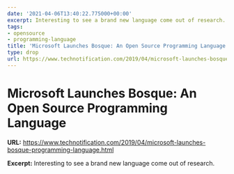 ```yaml
---
date: '2021-04-06T13:40:22.775000+00:00'
excerpt: Interesting to see a brand new language come out of research.
tags:
- opensource
- programming-language
title: 'Microsoft Launches Bosque: An Open Source Programming Language'
type: drop
url: https://www.technotification.com/2019/04/microsoft-launches-bosque-programming-language.html
---
```


# Microsoft Launches Bosque: An Open Source Programming Language

**URL:** https://www.technotification.com/2019/04/microsoft-launches-bosque-programming-language.html

**Excerpt:** Interesting to see a brand new language come out of research.
